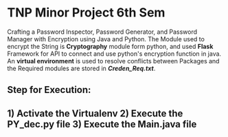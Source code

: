 <h1> TNP Minor Project 6th Sem </h1>

<p>
Crafting a Password Inspector, Password Generator, and Password Manager with Encryption using Java and Python. The Module used to encrypt the String is <b>Cryptography</b> module form python, and used <b>Flask</b> Framework for API to connect and use python's encryption function in java. An <b>virtual environment</b> is used to resolve conflicts between Packages and the Required modules are stored in <b><i>Creden_Req.txt</i></b>.
</p>

<h2>Step for Execution:<h2>
<p>
1) Activate the Virtualenv
2) Execute the PY_dec.py file
3) Execute the Main.java file 
</p>

